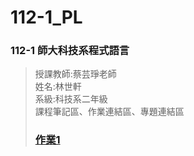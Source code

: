 # 112-1_PL
### 112-1 師大科技系程式語言
> 授課教師:蔡芸琤老師   
> 姓名:林世軒   
> 系級:科技系二年級   
> 課程筆記區、作業連結區、專題連結區
> ### [作業1](https://github.com/EricRose043/1121-PL-Repo/blob/main/20230925_homework1.ipynb) 

